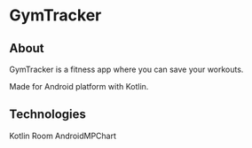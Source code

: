 # GymTracker


## About
GymTracker is a fitness app where you can save your workouts.

Made for Android platform with Kotlin.


## Technologies
Kotlin
Room
AndroidMPChart